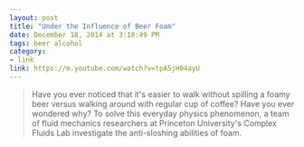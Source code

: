 ```yaml
---
layout: post
title: "Under the Influence of Beer Foam"
date: December 18, 2014 at 3:10:49 PM
tags: beer alcohol
category:
- link
link: https://m.youtube.com/watch?v=tpA5jH04ayU
---
```


> Have you ever noticed that it's easier to walk without spilling a foamy beer versus walking around with regular cup of coffee? Have you ever wondered why? To solve this everyday physics phenomenon, a team of fluid mechanics researchers at Princeton University's Complex Fluids Lab investigate the anti-sloshing abilities of foam. 